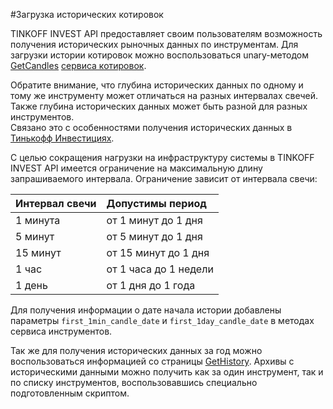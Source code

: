 #Загрузка исторических котировок

TINKOFF INVEST API предоставляет своим пользователям возможность получения исторических рыночных данных по
инструментам. Для загрузки истории котировок можно воспользоваться unary-методом 
[GetCandles](#getcandles) [сервиса котировок](/investAPI/head-marketdata). 

Обратите внимание, что глубина исторических данных по одному и тому же инструменту может отличаться на 
разных интервалах свечей. Также глубина исторических данных может быть разной для разных инструментов.  
Связано это с особенностями получения исторических данных в [Тинькофф Инвестициях](https://www.tinkoff.ru/invest/).

С целью сокращения нагрузки на инфраструктуру системы в TINKOFF INVEST API имеется ограничение на 
максимальную длину запрашиваемого интервала. Ограничение зависит от интервала свечи: 

| Интервал свечи | Допустимы период      |
| :------------- | :-------------------- |
| 1 минута       | от 1 минут до 1 дня   |
| 5 минут        | от 5 минут до 1 дня   |
| 15 минут       | от 15 минут до 1 дня  |
| 1 час          | от 1 часа до 1 недели |
| 1 день         | от 1 дня до 1 года    |

Для получения информации о дате начала истории добавлены параметры `first_1min_candle_date` и `first_1day_candle_date` в методах сервиса инструментов.

Так же для получения исторических данных за год можно воспользоваться информацией со страницы [GetHistory](/investAPI/get_history). 
Архивы с историческими данными можно получить как за один инструмент, так и по списку инструментов, воспользовавшись специально подготовленным скриптом.
